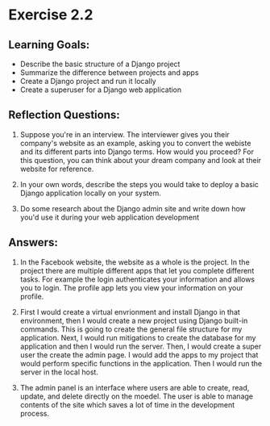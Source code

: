 # Exercise 2.2

## Learning Goals:

- Describe the basic structure of a Django project
- Summarize the difference between projects and apps
- Create a Django project and run it locally
- Create a superuser for a Django web application

## Reflection Questions: 

1. Suppose you're in an interview. The interviewer gives you their company's website as an example, asking you to convert the webiste and its different parts into Django terms. How would you proceed? For this question, you can think about your dream company and look at their website for reference.

2. In your own words, describe the steps you would take to deploy a basic Django application locally on your system.

3. Do some research about the Django admin site and write down how you'd use it during your web application development

## Answers:
1. In the Facebook website, the website as a whole is the project. In the project there are multiple different apps that let you complete different tasks. For example the login authenticates your information and allows you to login. The profile app lets you view your information on your profile.

2. First I would create a virtual envrionment and install Django in that environment, then I would create a new project using Django built-in commands. This is going to create the general file structure for my application. Next, I would run mitigations to create the database for my application and then I would run the server. Then, I would create a super user the create the admin page. I would add the apps to my project that would perform specific functions in the application. Then I would run the server in the local host.

3. The admin panel is an interface where users are able to create, read, update, and delete directly on the moedel. The user is able to manage contents of the site which saves a lot of time in the development process.
